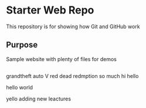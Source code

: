 # Starter Web Repo

This repository is for showing how Git and GitHub work

## Purpose

Sample website with plenty of files for demos

##
grandtheft auto V
red dead redmption
so much
hi hello 

hello world

yello adding new leactures

